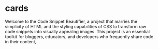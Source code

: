 # cards
Welcome to the Code Snippet Beautifier, a project that marries the simplicity of HTML and the styling capabilities of CSS to transform raw code snippets into visually appealing images. This project is an essential toolkit for bloggers, educators, and developers who frequently share code in their content,.

